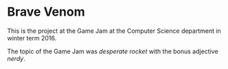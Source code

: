 # Brave Venom

This is the project at the Game Jam at the Computer Science department in winter term 2016.

The topic of the Game Jam was *desperate rocket* with the bonus adjective *nerdy*.
